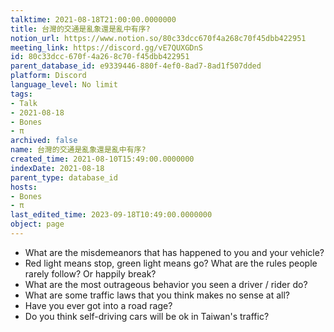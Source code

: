 ```yaml
---
talktime: 2021-08-18T21:00:00.0000000
title: 台灣的交通是亂象還是亂中有序?
notion_url: https://www.notion.so/80c33dcc670f4a268c70f45dbb422951
meeting_link: https://discord.gg/vE7QUXGDnS
id: 80c33dcc-670f-4a26-8c70-f45dbb422951
parent_database_id: e9339446-880f-4ef0-8ad7-8ad1f507dded
platform: Discord
language_level: No limit
tags:
- Talk
- 2021-08-18
- Bones
- π
archived: false
name: 台灣的交通是亂象還是亂中有序?
created_time: 2021-08-10T15:49:00.0000000
indexDate: 2021-08-18
parent_type: database_id
hosts:
- Bones
- π
last_edited_time: 2023-09-18T10:49:00.0000000
object: page
---
```


   - What are the misdemeanors that has happened to you and your vehicle?
   - Red light means stop, green light means go?
What are the rules people rarely follow? Or happily break?
   - What are the most outrageous behavior you seen a driver / rider do?
   - What are some traffic laws that you think makes no sense at all?
   - Have you ever got into a road rage?
   - Do you think self-driving cars will be ok in Taiwan's traffic?











